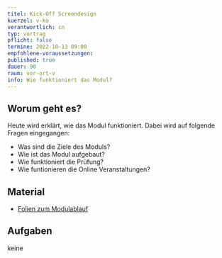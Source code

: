 ```yaml
---
titel: Kick-Off Screendesign
kuerzel: v-ko
verantwortlich: cn
typ: vortrag
pflicht: false
termine: 2022-10-13 09:00
empfohlene-voraussetzungen: 
published: true
dauer: 90
raum: vor-ort-v
info: Wie funktioniert das Modul?
---
```



## Worum geht es?

Heute wird erklärt, wie das Modul funktioniert. Dabei wird auf folgende Fragen eingegangen:
- Was sind die Ziele des Moduls?
- Wie ist das Modul aufgebaut?
- Wie funktioniert die Prüfung?
- Wie funtionieren die Online Veranstaltungen?


## Material
* [Folien zum Modulablauf](https://cnoss.github.io/slides/presentations/screendesign/about-screendesign/)

## Aufgaben
keine
